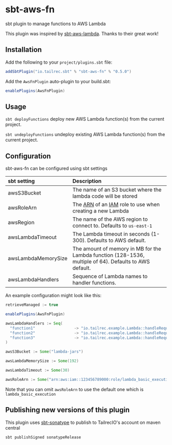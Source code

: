 # sbt-aws-fn

sbt plugin to manage functions to AWS Lambda

This plugin was inspired by [sbt-aws-lambda](https://github.com/gilt/sbt-aws-lambda). Thanks to their great work!

Installation
------------

Add the following to your `project/plugins.sbt` file:

```scala
addSbtPlugin("io.tailrec.sbt" % "sbt-aws-fn" % "0.5.0")
```

Add the `AwsFnPlugin` auto-plugin to your build.sbt:

```scala
enablePlugins(AwsFnPlugin)
```


Usage
-------------
`sbt deployFunctions` deploy new AWS Lambda function(s) from the current project.

`sbt undeployFunctions` undeploy existing AWS Lambda function(s) from the current project.


Configuration
-------------

sbt-aws-fn can be configured using sbt settings

| sbt setting         |   Description |
|:--------------------|:--------------|
| awsS3Bucket         | The name of an S3 bucket where the lambda code will be stored |
| awsRoleArn          | The [ARN](http://docs.aws.amazon.com/general/latest/gr/aws-arns-and-namespaces.html "AWS ARN documentation") of an [IAM](https://aws.amazon.com/iam/ "AWS IAM documentation") role to use when creating a new Lambda |
| awsRegion           | The name of the AWS region to connect to. Defaults to `us-east-1` |
| awsLambdaTimeout    | The Lambda timeout in seconds (1-300). Defaults to AWS default. |
| awsLambdaMemorySize | The amount of memory in MB for the Lambda function (128-1536, multiple of 64). Defaults to AWS default. |
| awsLambdaHandlers   | Sequence of Lambda names to handler functions. |

An example configuration might look like this:

```scala
retrieveManaged := true

enablePlugins(AwsFnPlugin)

awsLambdaHandlers := Seq(
  "function1"                 -> "io.tailrec.example.Lambda::handleRequest1",
  "function2"                 -> "io.tailrec.example.Lambda::handleRequest2",
  "function3"                 -> "io.tailrec.example.Lambda::handleRequest3"
)

awsS3Bucket := Some("lambda-jars")

awsLambdaMemorySize := Some(192)

awsLambdaTimeout := Some(30)

awsRoleArn := Some("arn:aws:iam::123456789000:role/lambda_basic_execution")

```
Note that you can omit `awsRoleArn` to use the default one which is `lambda_basic_execution`


Publishing new versions of this plugin
--------------------------------------

This plugin uses [sbt-sonatype](https://github.com/xerial/sbt-sonatype) to publish to TailrecIO's account on maven central

```
sbt publishSigned sonatypeRelease
```
